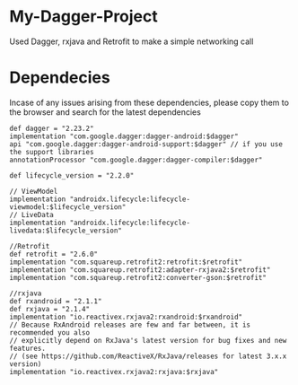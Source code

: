 # My-Dagger-Project
Used Dagger, rxjava and Retrofit to make a simple networking call

# Dependecies 
Incase of any issues arising from these dependencies, please copy them to the browser and search for the latest dependencies


    def dagger = "2.23.2"
    implementation "com.google.dagger:dagger-android:$dagger"
    api "com.google.dagger:dagger-android-support:$dagger" // if you use the support libraries
    annotationProcessor "com.google.dagger:dagger-compiler:$dagger"

    def lifecycle_version = "2.2.0"

    // ViewModel
    implementation "androidx.lifecycle:lifecycle-viewmodel:$lifecycle_version"
    // LiveData
    implementation "androidx.lifecycle:lifecycle-livedata:$lifecycle_version"

    //Retrofit
    def retrofit = "2.6.0"
    implementation "com.squareup.retrofit2:retrofit:$retrofit"
    implementation "com.squareup.retrofit2:adapter-rxjava2:$retrofit"
    implementation "com.squareup.retrofit2:converter-gson:$retrofit"

    //rxjava
    def rxandroid = "2.1.1"
    def rxjava = "2.1.4"
    implementation "io.reactivex.rxjava2:rxandroid:$rxandroid"
    // Because RxAndroid releases are few and far between, it is recommended you also
    // explicitly depend on RxJava's latest version for bug fixes and new features.
    // (see https://github.com/ReactiveX/RxJava/releases for latest 3.x.x version)
    implementation "io.reactivex.rxjava2:rxjava:$rxjava"
    
   
